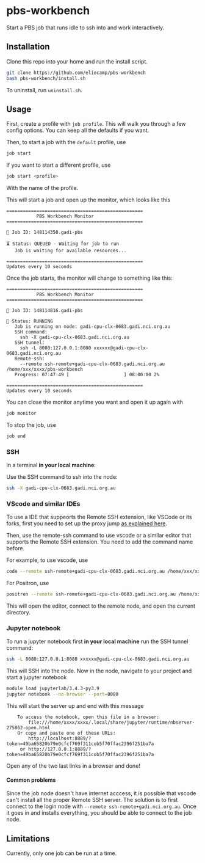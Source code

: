 # pbs-workbench

Start a PBS job that runs idle to ssh into and work interactively. 

## Installation

Clone this repo into your home and run the install script. 

```bash
git clone https://github.com/eliocamp/pbs-workbench
bash pbs-workbench/install.sh
```

To uninstall, run `uninstall.sh`.

##  Usage

First, create a profile with `job profile`. This will walk you through a few config options. You can keep all the defaults if you want. 

Then, to start a job with the `default` profile, use

```sh
job start
```

If you want to start a different profile, use 

```sh
job start <profile> 
```

With the name of the profile.

This will start a job and open up the monitor, which looks like this

```
==================================================
           PBS Workbench Monitor
==================================================

📍 Job ID: 148114350.gadi-pbs

⏳ Status: QUEUED - Waiting for job to run
   Job is waiting for available resources...

==================================================
Updates every 10 seconds
```

Once the job starts, the monitor will change to something like this: 

```
==================================================
           PBS Workbench Monitor
==================================================

📍 Job ID: 148114816.gadi-pbs

🚀 Status: RUNNING
   Job is running on node: gadi-cpu-clx-0683.gadi.nci.org.au
   SSH command: 
     ssh -X gadi-cpu-clx-0683.gadi.nci.org.au
   SSH tunnel: 
     ssh -L 8080:127.0.0.1:8080 xxxxxx@gadi-cpu-clx-0683.gadi.nci.org.au
   Remote-ssh: 
     --remote ssh-remote+gadi-cpu-clx-0683.gadi.nci.org.au /home/xxx/xxxx/pbs-workbench
   Progress: 07:47:49 [                    ] 08:00:00 2%

==================================================
Updates every 10 seconds
```

You can close the monitor anytime you want and open it up again with 

```sh
job monitor
```

To stop the job, use 

```sh
job end
```

### SSH

In a terminal **in your local machine**: 

Use the SSH command to ssh into the node: 

```sh
ssh -X gadi-cpu-clx-0683.gadi.nci.org.au
```

### VScode and similar IDEs

To use a IDE that suppeorts the Remote SSH extension, like VSCode or its forks, first you need to set up the proxy jump [as explained here](https://21centuryweather.github.io/21st-Century-Weather-Software-Wiki/gadi/vscode.html#configure-ssh-only-once). 

Then, use the remote-ssh command to use vscode or a similar editor that supports the Remote SSH extension. You need to add the command name before. 

For example, to use vscode, use 

```sh
code --remote ssh-remote+gadi-cpu-clx-0683.gadi.nci.org.au /home/xxx/xxxx/pbs-workbench
```

For Positron, use

```sh
positron --remote ssh-remote+gadi-cpu-clx-0683.gadi.nci.org.au /home/xxx/xxxx/pbs-workbench
```

This will open the editor, connect to the remote node, and open the current directory. 

### Jupyter notebook

To run a jupyter notebook first **in your local machine** run the SSH tunnel command:  


```sh
ssh -L 8080:127.0.0.1:8080 xxxxxx@gadi-cpu-clx-0683.gadi.nci.org.au
```

This will SSH into the node. Now in the node, navigate to your project and start a jupyter notebook 

```sh
module load jupyterlab/3.4.3-py3.9
jupyter notebook --no-browser --port=8080
```

This will start the server up and end with this message

```
    To access the notebook, open this file in a browser:
        file:///home/xxxx/xxxx/.local/share/jupyter/runtime/nbserver-275862-open.html
    Or copy and paste one of these URLs:
        http://localhost:8889/?token=49ba65820b79e0cfcf769f311cob5f70ffac2396f251ba7a
     or http://127.0.0.1:8889/?token=49ba65820b79e0cfcf769f311cob5f70ffac2396f251ba7a
```

Open any of the two last links in a browser and done!

#### Common problems

Since the job node doesn't have internet acccess, it is possible that vscode can't install all the proper Remote SSH server. The solution is to first connect to the login node with `--remote ssh-remote+gadi.nci.org.au`. Once it goes in and installs everything, you should be able to connect to the job node. 

## Limitations

Currently, only one job can be run at a time. 

